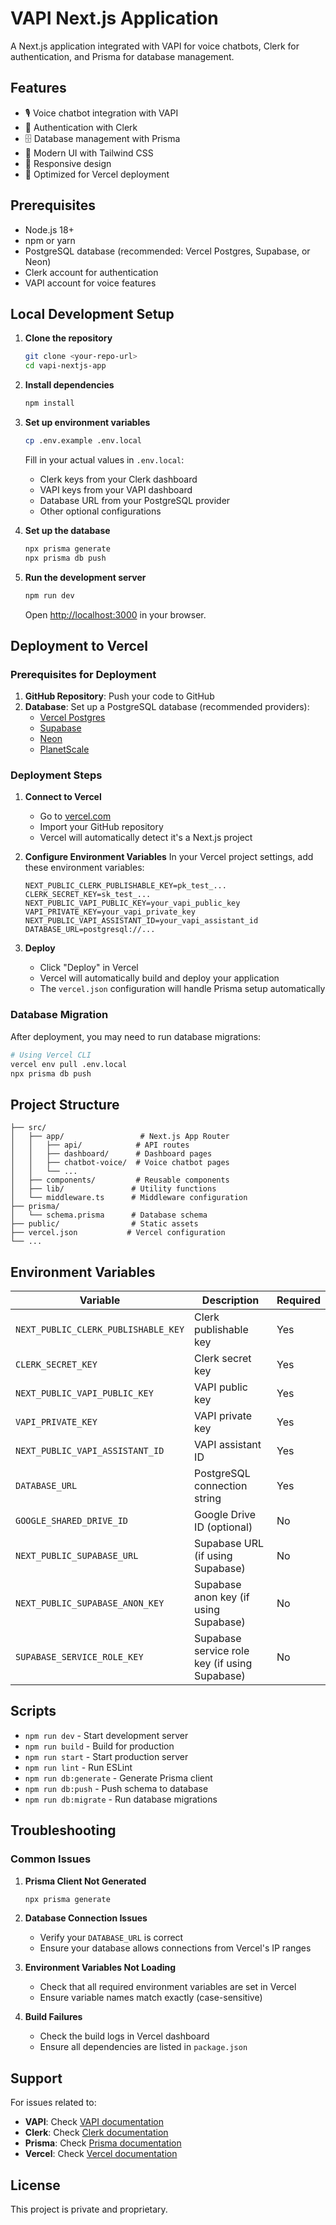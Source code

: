 # VAPI Next.js Application

A Next.js application integrated with VAPI for voice chatbots, Clerk for authentication, and Prisma for database management.

## Features

- 🎙️ Voice chatbot integration with VAPI
- 🔐 Authentication with Clerk
- 🗄️ Database management with Prisma
- 🎨 Modern UI with Tailwind CSS
- 📱 Responsive design
- 🚀 Optimized for Vercel deployment

## Prerequisites

- Node.js 18+ 
- npm or yarn
- PostgreSQL database (recommended: Vercel Postgres, Supabase, or Neon)
- Clerk account for authentication
- VAPI account for voice features

## Local Development Setup

1. **Clone the repository**
   ```bash
   git clone <your-repo-url>
   cd vapi-nextjs-app
   ```

2. **Install dependencies**
   ```bash
   npm install
   ```

3. **Set up environment variables**
   ```bash
   cp .env.example .env.local
   ```
   
   Fill in your actual values in `.env.local`:
   - Clerk keys from your Clerk dashboard
   - VAPI keys from your VAPI dashboard
   - Database URL from your PostgreSQL provider
   - Other optional configurations

4. **Set up the database**
   ```bash
   npx prisma generate
   npx prisma db push
   ```

5. **Run the development server**
   ```bash
   npm run dev
   ```

   Open [http://localhost:3000](http://localhost:3000) in your browser.

## Deployment to Vercel

### Prerequisites for Deployment

1. **GitHub Repository**: Push your code to GitHub
2. **Database**: Set up a PostgreSQL database (recommended providers):
   - [Vercel Postgres](https://vercel.com/docs/storage/vercel-postgres)
   - [Supabase](https://supabase.com/)
   - [Neon](https://neon.tech/)
   - [PlanetScale](https://planetscale.com/)

### Deployment Steps

1. **Connect to Vercel**
   - Go to [vercel.com](https://vercel.com)
   - Import your GitHub repository
   - Vercel will automatically detect it's a Next.js project

2. **Configure Environment Variables**
   In your Vercel project settings, add these environment variables:
   
   ```
   NEXT_PUBLIC_CLERK_PUBLISHABLE_KEY=pk_test_...
   CLERK_SECRET_KEY=sk_test_...
   NEXT_PUBLIC_VAPI_PUBLIC_KEY=your_vapi_public_key
   VAPI_PRIVATE_KEY=your_vapi_private_key
   NEXT_PUBLIC_VAPI_ASSISTANT_ID=your_vapi_assistant_id
   DATABASE_URL=postgresql://...
   ```

3. **Deploy**
   - Click "Deploy" in Vercel
   - Vercel will automatically build and deploy your application
   - The `vercel.json` configuration will handle Prisma setup automatically

### Database Migration

After deployment, you may need to run database migrations:

```bash
# Using Vercel CLI
vercel env pull .env.local
npx prisma db push
```

## Project Structure

```
├── src/
│   ├── app/                 # Next.js App Router
│   │   ├── api/            # API routes
│   │   ├── dashboard/      # Dashboard pages
│   │   ├── chatbot-voice/  # Voice chatbot pages
│   │   └── ...
│   ├── components/         # Reusable components
│   ├── lib/               # Utility functions
│   └── middleware.ts      # Middleware configuration
├── prisma/
│   └── schema.prisma      # Database schema
├── public/                # Static assets
├── vercel.json           # Vercel configuration
└── ...
```

## Environment Variables

| Variable | Description | Required |
|----------|-------------|----------|
| `NEXT_PUBLIC_CLERK_PUBLISHABLE_KEY` | Clerk publishable key | Yes |
| `CLERK_SECRET_KEY` | Clerk secret key | Yes |
| `NEXT_PUBLIC_VAPI_PUBLIC_KEY` | VAPI public key | Yes |
| `VAPI_PRIVATE_KEY` | VAPI private key | Yes |
| `NEXT_PUBLIC_VAPI_ASSISTANT_ID` | VAPI assistant ID | Yes |
| `DATABASE_URL` | PostgreSQL connection string | Yes |
| `GOOGLE_SHARED_DRIVE_ID` | Google Drive ID (optional) | No |
| `NEXT_PUBLIC_SUPABASE_URL` | Supabase URL (if using Supabase) | No |
| `NEXT_PUBLIC_SUPABASE_ANON_KEY` | Supabase anon key (if using Supabase) | No |
| `SUPABASE_SERVICE_ROLE_KEY` | Supabase service role key (if using Supabase) | No |

## Scripts

- `npm run dev` - Start development server
- `npm run build` - Build for production
- `npm run start` - Start production server
- `npm run lint` - Run ESLint
- `npm run db:generate` - Generate Prisma client
- `npm run db:push` - Push schema to database
- `npm run db:migrate` - Run database migrations

## Troubleshooting

### Common Issues

1. **Prisma Client Not Generated**
   ```bash
   npx prisma generate
   ```

2. **Database Connection Issues**
   - Verify your `DATABASE_URL` is correct
   - Ensure your database allows connections from Vercel's IP ranges

3. **Environment Variables Not Loading**
   - Check that all required environment variables are set in Vercel
   - Ensure variable names match exactly (case-sensitive)

4. **Build Failures**
   - Check the build logs in Vercel dashboard
   - Ensure all dependencies are listed in `package.json`

## Support

For issues related to:
- **VAPI**: Check [VAPI documentation](https://docs.vapi.ai/)
- **Clerk**: Check [Clerk documentation](https://clerk.com/docs)
- **Prisma**: Check [Prisma documentation](https://www.prisma.io/docs)
- **Vercel**: Check [Vercel documentation](https://vercel.com/docs)

## License

This project is private and proprietary.